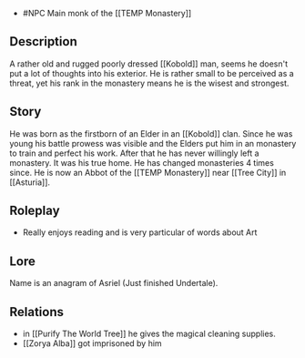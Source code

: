  - #NPC 
Main monk of the [[TEMP Monastery]]
## Description
A rather old and rugged poorly dressed [[Kobold]] man, seems he doesn't put a lot of thoughts into his exterior. He is rather small to be perceived as a threat, yet his rank in the monastery means he is the wisest and strongest.
## Story
He was born as the firstborn of an Elder in an [[Kobold]] clan. Since he was young his battle prowess was visible and the Elders put him in an monastery to train and perfect his work. After that he has  never willingly left a monastery. It was his true home. He has changed monasteries 4 times since. He is now an Abbot of the [[TEMP Monastery]] near [[Tree City]] in [[Asturia]]. 
## Roleplay
- Really enjoys reading and is very particular of words about Art
## Lore
Name is an anagram of Asriel (Just finished Undertale).
## Relations
- in [[Purify The World Tree]] he gives the magical cleaning supplies.
- [[Zorya Alba]] got imprisoned by him